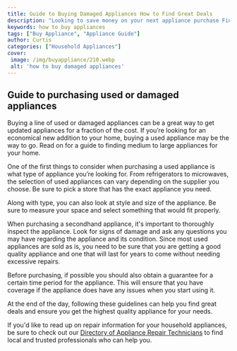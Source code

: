 ```yaml
---
title: Guide to Buying Damaged Appliances How to Find Great Deals
description: "Looking to save money on your next appliance purchase Find out how to score big discounts on damaged appliances in this comprehensive guide Discover the secret tips and tricks that savvy shoppers use to find great deals and make sure their appliance purchases last"
keywords: how to buy appliances
tags: ["Buy Appliance", "Appliance Guide"]
author: Curtis
categories: ["Household Appliances"]
cover: 
 image: /img/buyappliance/210.webp
 alt: 'how to buy damaged appliances'
---
```

## Guide to purchasing used or damaged appliances

Buying a line of used or damaged appliances can be a great way to get updated appliances for a fraction of the cost. If you’re looking for an economical new addition to your home, buying a used appliance may be the way to go. Read on for a guide to finding medium to large appliances for your home.

One of the first things to consider when purchasing a used appliance is what type of appliance you’re looking for. From refrigerators to microwaves, the selection of used appliances can vary depending on the supplier you choose. Be sure to pick a store that has the exact appliance you need. 

Along with type, you can also look at style and size of the appliance. Be sure to measure your space and select something that would fit properly. 

When purchasing a secondhand appliance, it's important to thoroughly inspect the appliance. Look for signs of damage and ask any questions you may have regarding the appliance and its condition. Since most used appliances are sold as is, you need to be sure that you are getting a good quality appliance and one that will last for years to come without needing excessive repairs. 

Before purchasing, if possible you should also obtain a guarantee for a certain time period for the appliance. This will ensure that you have coverage if the appliance does have any issues when you start using it.

At the end of the day, following these guidelines can help you find great deals and ensure you get the highest quality appliance for your needs. 

If you'd like to read up on repair information for your household appliances, be sure to check out our [Directory of Appliance Repair Technicians](./pages/appliance-repair-technicians) to find local and trusted professionals who can help you.
